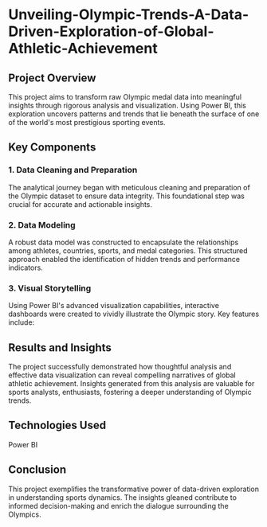 # Unveiling-Olympic-Trends-A-Data-Driven-Exploration-of-Global-Athletic-Achievement

## Project Overview

This project aims to transform raw Olympic medal data into meaningful insights through rigorous analysis and visualization. Using Power BI, this exploration uncovers patterns and trends that lie beneath the surface of one of the world's most prestigious sporting events.

## Key Components

### 1. Data Cleaning and Preparation
The analytical journey began with meticulous cleaning and preparation of the Olympic dataset to ensure data integrity. This foundational step was crucial for accurate and actionable insights.

### 2. Data Modeling
A robust data model was constructed to encapsulate the relationships among athletes, countries, sports, and medal categories. This structured approach enabled the identification of hidden trends and performance indicators.

### 3. Visual Storytelling
Using Power BI's advanced visualization capabilities, interactive dashboards were created to vividly illustrate the Olympic story. Key features include:

## Results and Insights
The project successfully demonstrated how thoughtful analysis and effective data visualization can reveal compelling narratives of global athletic achievement. Insights generated from this analysis are valuable for sports analysts, enthusiasts, fostering a deeper understanding of Olympic trends.

## Technologies Used
 Power BI

## Conclusion
This project exemplifies the transformative power of data-driven exploration in understanding sports dynamics. The insights gleaned contribute to informed decision-making and enrich the dialogue surrounding the Olympics.
